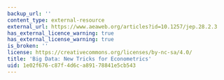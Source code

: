 ```yaml
---
backup_url: ''
content_type: external-resource
external_url: https://www.aeaweb.org/articles?id=10.1257/jep.28.2.3
has_external_licence_warning: true
has_external_license_warning: true
is_broken: ''
license: https://creativecommons.org/licenses/by-nc-sa/4.0/
title: 'Big Data: New Tricks for Econometrics'
uid: 1e02f676-c87f-4d6c-a891-78841e5cb543
---
```

